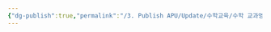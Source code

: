 ```yaml
---
{"dg-publish":true,"permalink":"/3. Publish APU/Update/수학교육/수학 교과영역/단원/순열/","noteIcon":"","created":"","updated":""}
---
```


